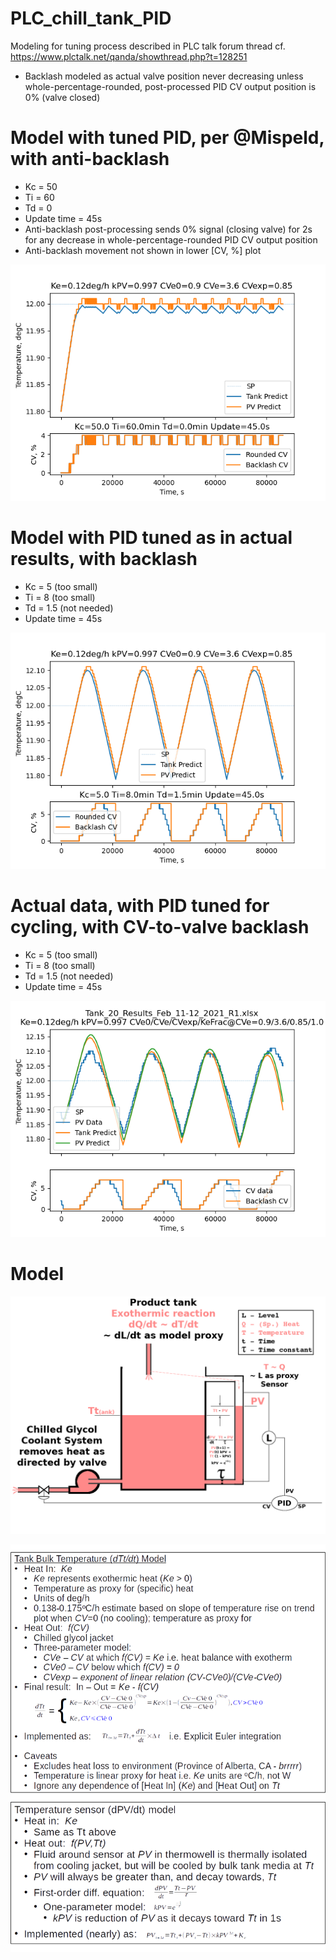 # PLC_chill_tank_PID
Modeling for tuning process described in PLC talk forum thread cf. https://www.plctalk.net/qanda/showthread.php?t=128251

* Backlash modeled as actual valve position never decreasing unless whole-percentage-rounded, post-processed PID CV output position is 0% (valve closed)

Model with tuned PID, per @Mispeld, with anti-backlash
====
* Kc = 50
* Ti = 60
* Td = 0
* Update time = 45s
* Anti-backlash post-processing sends 0% signal (closing valve) for 2s for any decrease in whole-percentage-rounded PID CV output position
* Anti-backlash movement not shown in lower [CV, %] plot

![](https://github.com/drbitboy/PLC_chill_tank_PID/raw/master/images/anti_backlash_pid_050_060_000.png)

Model with PID tuned as in actual results, with backlash
====
* Kc = 5 (too small)
* Ti = 8 (too small)
* Td = 1.5 (not needed)
* Update time = 45s

![](https://github.com/drbitboy/PLC_chill_tank_PID/raw/master/images/backlash_model_pid_20210228.png)

Actual data, with PID tuned for cycling, with CV-to-valve backlash
====
* Kc = 5 (too small)
* Ti = 8 (too small)
* Td = 1.5 (not needed)
* Update time = 45s

![](https://github.com/drbitboy/PLC_chill_tank_PID/raw/master/images/backlash_model_data_20210228.png)

Model
====

![](https://github.com/drbitboy/PLC_chill_tank_PID/raw/master/images/slow_pide_model.png)

![](https://github.com/drbitboy/PLC_chill_tank_PID/raw/master/images/modeling.png)
